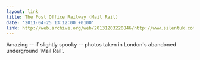 ```yaml
---
layout: link
title: The Post Office Railway (Mail Rail)
date: '2011-04-25 13:12:00 +0100'
link: http://web.archive.org/web/20131203220846/http://www.silentuk.com/?p=2792
---
```

Amazing -- if slightly spooky -- photos taken in London's abandoned underground 'Mail Rail'.